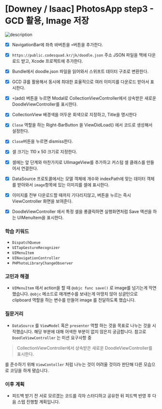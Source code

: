 # [Downey / Isaac] PhotosApp step3 - GCD 활용, Image 저장



![description](https://user-images.githubusercontent.com/62657991/112451076-6d1b8e80-8d98-11eb-8ccf-3b9ffb41e0bc.gif)

- [x] NavigationBar에 좌측 바버튼을 `+`버튼을 추가한다.
- [x] `https://public.codesquad.kr/jk/doodle.json` 주소 JSON 파일을 맥에 다운로드 받고, Xcode 프로젝트에 추가한다.
- [x] Bundle에서 doodle.json 파일을 읽어와서 스위프트 데이터 구조로 변환한다.
- [x] GCD 큐를 활용해서 동시에 최대한 효율적으로 여러 이미지를 다운로드 받아서 표시한다.
- [x] `+`(add) 버튼을 누르면 Modal로 CollectionViewController에서 상속받은 새로운 DoodleViewController를 표시한다.
- [x] CollectionView 배경색을 어두운 회색으로 지정하고, Title을 명시한다
- [x] `Close` 역할을 하는 Right-BarButton 을 ViewDidLoad() 에서 코드로 생성해서 설정한다.
- [x] `Close`버튼을 누르면 dismiss한다.
- [x] 셀 크기는 110 x 50 크기로 지정한다.
- [x] 셀에는 앞 단계와 마찬가지로 UIImageView를 추가하고 커스텀 셀 클래스를 만들어서 연결한다.
- [x] DataSource 프로토콜에서는 모델 객체에 개수와 indexPath에 맞는 데이터 객체를 받아와서 `image`항목에 있는 이미지를 셀에 표시한다.
- [x] 이미지를 전부 다운로드할 때까지 기다리지않고, 버튼을 누르는 즉시 ViewController 화면을 보여준다.
- [x] DoodleViewController 에서 특정 셀을 롱클릭하면 실행화면처럼 Save 액션을 하는 UIMenuItem을 표시한다.



### 학습 키워드

- `DispatchQueue`
- `UITapGestureRecognizer`
- `UIMenuItem`
- `UINavigationController`
- `PHPhotoLibraryChangeObserver`



### 고민과 해결

- `UIMenuItem` 에서 action을 할 때 `@objc func save()` 로 image를 넘기는게 막연했습니다. `@objc` 메소드로 매개변수를 보내는게 마땅치 않아 싱글턴으로 clipboard 역할을 하는 변수를 만들어 image 를 전달하도록 했습니다.



### 질문거리

-  `DataSource` 를 `ViewModel` 혹은 `presenter` 역할 하는 것을 목표로 나누는 것을 시작했습니다. 해당 부분에 대해 어색한 부분이 없지 않은지 궁금합니다. 참고로 `DoodleViewController` 는 미션 요구사항 중 

  > CollectionViewController에서 상속받은 새로운 DoodleViewController를 표시한다.

  를 준수하기 위해 `ViewContoller` 처럼 나누는 것이 어려울 것이라 판단해 다른 모습으로 코딩을 하게 됐습니다. 



### 이후 계획

- 피드백 받기 전 서로 모르겠는 코드를 각자 스터디하고 공유한 뒤 피드백 반영 후 다음 스텝 진행할 계획입니다.